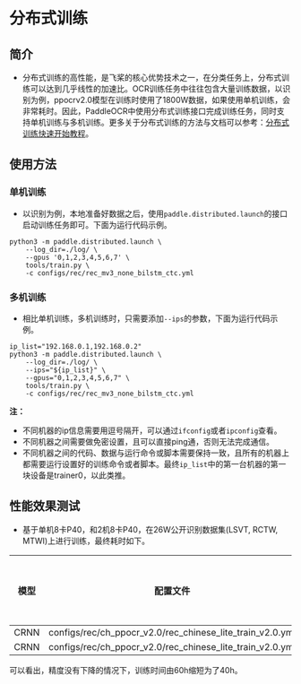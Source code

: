 # 分布式训练

## 简介

* 分布式训练的高性能，是飞桨的核心优势技术之一，在分类任务上，分布式训练可以达到几乎线性的加速比。OCR训练任务中往往包含大量训练数据，以识别为例，ppocrv2.0模型在训练时使用了1800W数据，如果使用单机训练，会非常耗时。因此，PaddleOCR中使用分布式训练接口完成训练任务，同时支持单机训练与多机训练。更多关于分布式训练的方法与文档可以参考：[分布式训练快速开始教程](https://fleet-x.readthedocs.io/en/latest/paddle_fleet_rst/parameter_server/ps_quick_start.html)。

## 使用方法

### 单机训练

* 以识别为例，本地准备好数据之后，使用`paddle.distributed.launch`的接口启动训练任务即可。下面为运行代码示例。

```shell
python3 -m paddle.distributed.launch \
    --log_dir=./log/ \
    --gpus '0,1,2,3,4,5,6,7' \
    tools/train.py \
    -c configs/rec/rec_mv3_none_bilstm_ctc.yml
```

### 多机训练

* 相比单机训练，多机训练时，只需要添加`--ips`的参数，下面为运行代码示例。


```shell
ip_list="192.168.0.1,192.168.0.2"
python3 -m paddle.distributed.launch \
    --log_dir=./log/ \
    --ips="${ip_list}" \
    --gpus="0,1,2,3,4,5,6,7" \
    tools/train.py \
    -c configs/rec/rec_mv3_none_bilstm_ctc.yml
```

**注：**
* 不同机器的ip信息需要用逗号隔开，可以通过`ifconfig`或者`ipconfig`查看。
* 不同机器之间需要做免密设置，且可以直接ping通，否则无法完成通信。
* 不同机器之间的代码、数据与运行命令或脚本需要保持一致，且所有的机器上都需要运行设置好的训练命令或者脚本。最终`ip_list`中的第一台机器的第一块设备是trainer0，以此类推。


## 性能效果测试

* 基于单机8卡P40，和2机8卡P40，在26W公开识别数据集(LSVT, RCTW, MTWI)上进行训练，最终耗时如下。

|         模型             |     配置文件 |  机器数量    | 每台机器的GPU数量  |   训练时间    | 识别Acc    | 加速比 |
| :----------------------: | :------------: | :------------: | :---------------: | :----------: | :-----------: | :-----------: |
|          CRNN        |   configs/rec/ch_ppocr_v2.0/rec_chinese_lite_train_v2.0.yml  | 1     |  8  |  60h  |  66.7% | - |
|          CRNN        |   configs/rec/ch_ppocr_v2.0/rec_chinese_lite_train_v2.0.yml   | 2   |  8  |  40h  |  67.0% | 75% |

可以看出，精度没有下降的情况下，训练时间由60h缩短为了40h。
